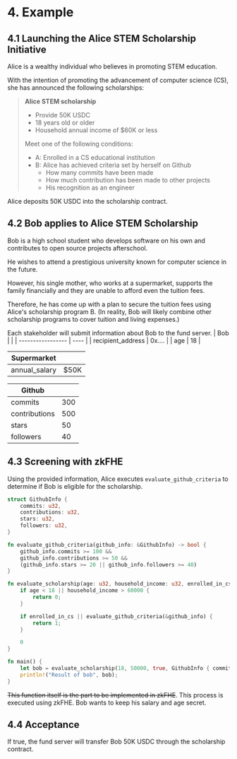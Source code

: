 # 4. Example

## 4.1 Launching the Alice STEM Scholarship Initiative

Alice is a wealthy individual who believes in promoting STEM education.

With the intention of promoting the advancement of computer science (CS), she has announced the following scholarships:

> **Alice STEM scholarship**
>
> - Provide 50K USDC
> - 18 years old or older
> - Household annual income of $60K or less
>
> Meet one of the following conditions:
>
> - A: Enrolled in a CS educational institution
> - B: Alice has achieved criteria set by herself on Github
>   - How many commits have been made
>   - How much contribution has been made to other projects
>   - His recognition as an engineer

Alice deposits 50K USDC into the scholarship contract.

## 4.2 Bob applies to Alice STEM Scholarship

Bob is a high school student who develops software on his own and contributes to open source projects afterschool.

He wishes to attend a prestigious university known for computer science in the future.

However, his single mother, who works at a supermarket, supports the family financially and they are unable to afford even the tuition fees.

Therefore, he has come up with a plan to secure the tuition fees using Alice's scholarship program B.
(In reality, Bob will likely combine other scholarship programs to cover tuition and living expenses.)

Each stakeholder will submit information about Bob to the fund server.
| Bob               |      |
| ----------------- | ---- |
| recipient_address | 0x…. |
| age               | 18   |

| Supermarket  |      |
| ------------ | ---- |
| annual_salary | $50K |

| Github        |     |
| ------------- | --- |
| commits       | 300 |
| contributions | 500 |
| stars         | 50  |
| followers     | 40  |

## 4.3 Screening with zkFHE

Using the provided information, Alice executes `evaluate_github_criteria` to determine if Bob is eligible for the scholarship.

```rust
struct GithubInfo {
    commits: u32,
    contributions: u32,
    stars: u32,
    followers: u32,
}

fn evaluate_github_criteria(github_info: &GithubInfo) -> bool {
    github_info.commits >= 100 && 
    github_info.contributions >= 50 && 
    (github_info.stars >= 20 || github_info.followers >= 40)
}

fn evaluate_scholarship(age: u32, household_income: u32, enrolled_in_cs: bool, github_info: GithubInfo) -> u32 {
    if age < 18 || household_income > 60000 {
        return 0;
    }

    if enrolled_in_cs || evaluate_github_criteria(&github_info) {
        return 1;
    }

    0
}

fn main() {
    let bob = evaluate_scholarship(18, 50000, true, GithubInfo { commits: 0, contributions: 0, endorsements: 0, influence: 0 });
    println!("Result of bob", bob); 
}
```

~~This function itself is the part to be implemented in zkFHE~~.
This process is executed using zkFHE.
Bob wants to keep his salary and age secret.

## 4.4 Acceptance

If true, the fund server will transfer Bob 50K USDC through the scholarship contract.
